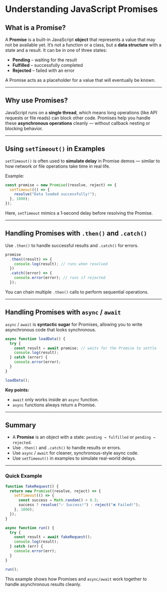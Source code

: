 # Understanding JavaScript Promises

## What is a Promise?

A **Promise** is a built-in JavaScript **object** that represents a value that may not be available yet. It’s not a function or a class, but a **data structure** with a state and a result.
It can be in one of three states:

- **Pending** – waiting for the result
- **Fulfilled** – successfully completed
- **Rejected** – failed with an error

A Promise acts as a placeholder for a value that will eventually be known.

---

## Why use Promises?

JavaScript runs on a **single thread**, which means long operations (like API requests or file reads) can block other code.
Promises help you handle these **asynchronous operations** cleanly — without callback nesting or blocking behavior.

---

## Using `setTimeout()` in Examples

`setTimeout()` is often used to **simulate delay** in Promise demos — similar to how network or file operations take time in real life.

Example:

```js
const promise = new Promise((resolve, reject) => {
  setTimeout(() => {
    resolve("Data loaded successfully!");
  }, 1000);
});
```

Here, `setTimeout` mimics a 1‑second delay before resolving the Promise.

---

## Handling Promises with `.then()` and `.catch()`

Use `.then()` to handle successful results and `.catch()` for errors.

```js
promise
  .then((result) => {
    console.log(result); // runs when resolved
  })
  .catch((error) => {
    console.error(error); // runs if rejected
  });
```

You can chain multiple `.then()` calls to perform sequential operations.

---

## Handling Promises with `async` / `await`

`async` / `await` is **syntactic sugar** for Promises, allowing you to write asynchronous code that looks synchronous.

```js
async function loadData() {
  try {
    const result = await promise; // waits for the Promise to settle
    console.log(result);
  } catch (error) {
    console.error(error);
  }
}

loadData();
```

**Key points:**

- `await` only works inside an `async` function.
- `async` functions always return a Promise.

---

## Summary

- A **Promise** is an object with a state: `pending → fulfilled` or `pending → rejected`.
- Use `.then()` and `.catch()` to handle results or errors.
- Use `async` / `await` for cleaner, synchronous-style async code.
- Use `setTimeout()` in examples to simulate real-world delays.

---

### Quick Example

```js
function fakeRequest() {
  return new Promise((resolve, reject) => {
    setTimeout(() => {
      const success = Math.random() > 0.3;
      success ? resolve("✅ Success!") : reject("❌ Failed!");
    }, 1000);
  });
}

async function run() {
  try {
    const result = await fakeRequest();
    console.log(result);
  } catch (err) {
    console.error(err);
  }
}

run();
```

This example shows how Promises and `async/await` work together to handle asynchronous results cleanly.
